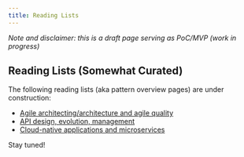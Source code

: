 ```yaml
---
title: Reading Lists 
---
```


*Note and disclaimer: this is a draft page serving as PoC/MVP (work in progress)*

## Reading Lists (Somewhat Curated)

The following reading lists (aka pattern overview pages) are under construction:

* [Agile architecting/architecture and agile quality](./agile-architecture.md)
* [API design, evolution, management](./api-design.md)
* [Cloud-native applications and microservices](./cloud-native-microservices.md)

Stay tuned!